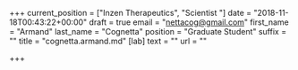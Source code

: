 +++
current_position = ["Inzen Therapeutics", "Scientist "]
date = "2018-11-18T00:43:22+00:00"
draft = true
email = "nettacog@gmail.com"
first_name = "Armand"
last_name = "Cognetta"
position = "Graduate Student"
suffix = ""
title = "cognetta.armand.md"
[lab]
text = ""
url = ""

+++
